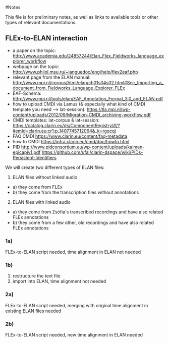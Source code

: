 #Notes

This file is for preliminary notes, as well as links to available tools or other types of relevant documentations.

## FLEx-to-ELAN interaction
* a paper on the topic: http://www.academia.edu/24857244/Elan_Flex_Fieldworks_language_explorer_workflow
* webpage on the topic: http://www.philol.msu.ru/~languedoc/eng/help/flex2eaf.php
* relevant page from the ELAN manual: http://www.mpi.nl/corpus/html/elan/ch01s04s02.html#Sec_Importing_a_document_from_Fieldworks_Language_Explorer_FLEx
* EAF-Schema:
  http://www.mpi.nl/tools/elan/EAF_Annotation_Format_3.0_and_ELAN.pdf
* how to upload CMDI via Lamus (& especially what kind of CMDI template you need --> lat-session):
https://tla.mpi.nl/wp-content/uploads/2012/09/Migration-CMDI_archiving-workflow.pdf
* CMDI templates: lat-corpus & lat-session:
https://catalog.clarin.eu/ds/ComponentRegistry/#/?itemId=clarin.eu:cr1:p_1407745712064&_k=rgocqj
* FAQ CMDI
https://www.clarin.eu/content/faq-metadata
* how to CMDI
https://infra.clarin.eu/cmd/doc/howto.html
* PID
http://www.pidconsortium.eu/wp-content/uploads/kalman-epicapiv1.pdf
https://github.com/ufal/clarin-dspace/wiki/PIDs-Persistent-Identifiers

We will create two different types of ELAN files:

1. ELAN files without linked audio
  * a) they come from FLEx
  * b) they come from the transcription files without annotations
2. ELAN files with linked audio
  * a) they come from Zsófia's transcribed recordings and have also related FLEx annotations
  * b) they come from a few other, old recordings and have also related FLEx annotations

### 1a)
FLEx-to-ELAN script needed, time alignment in ELAN not needed

### 1b)
1. restructure the text file
2. import into ELAN, time alignment not needed

### 2a)
FLEx-to-ELAN script needed, merging with original time alignment in existing ELAN files needed

### 2b)
FLEx-to-ELAN script needed, new time alignment in ELAN needed
